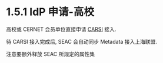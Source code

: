 # 1.5.1 IdP 申请-高校

高校或 CERNET 会员单位直接申请 [CARSI](https://www.carsi.edu.cn/) 接入.

待 CARSI 接入完成后, SEAC 会自动同步 Metadata 接入上海联盟.

注意要额外释放 SEAC 所规定的属性集